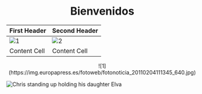 <h1 align="center">Bienvenidos</h1>

| First Header  | Second Header |
| ------------- | ------------- |
| ![1](https://img.europapress.es/fotoweb/fotonoticia_20110204111345_640.jpg)  | ![2](https://img.europapress.es/fotoweb/fotonoticia_20110204111345_640.jpg)  |
| Content Cell  | Content Cell  |

<p align="center">
![1](https://img.europapress.es/fotoweb/fotonoticia_20110204111345_640.jpg)
</p>

<picture align="center">
  <source media="(max-width: 799px)" srcset="https://img.europapress.es/fotoweb/fotonoticia_20110204111345_640.jpg" />
  <source media="(min-width: 800px)" srcset="https://img.europapress.es/fotoweb/fotonoticia_20110204111345_640.jpg" />
  <img src="https://img.europapress.es/fotoweb/fotonoticia_20110204111345_640.jpg" alt="Chris standing up holding his daughter Elva" />
</picture>
<!--

**JeanPCarrilloG/JeanPCarrilloG** is a ✨ _special_ ✨ repository because its `README.md` (this file) appears on your GitHub profile.

Here are some ideas to get you started:

- 🔭 I’m currently working on ...
- 🌱 I’m currently learning ...
- 👯 I’m looking to collaborate on ...
- 🤔 I’m looking for help with ...
- 💬 Ask me about ...
- 📫 How to reach me: ...
- 😄 Pronouns: ...
- ⚡ Fun fact: ...
-->
